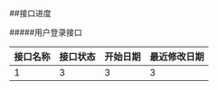 ##接口进度

#####用户登录接口


| 接口名称 | 接口状态 | 开始日期 | 最近修改日期 |
|---------|--------|---------|------------|
| 1 | 3|3|3|







